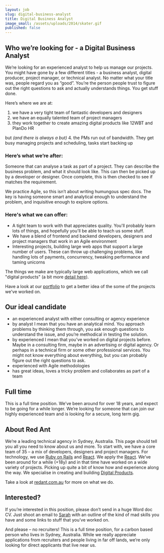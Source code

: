 ```yaml
---
layout: job
slug: digital-business-analyst
title: Digital Business Analyst
image_small: /assets/uploads/2014/skater.gif
published: false
---
```


## Who we’re looking for - a Digital Business Analyst

We’re looking for an experienced analyst to help us manage our projects. You might have gone by a few different titles - a business analyst, digital producer, project manager, or technical analyst. No matter what your title was, people regard you as “good”. You’re the person people trust to figure out the right questions to ask and actually understands things. You get stuff done.

Here’s where we are at:

1. we have a very tight team of fantastic developers and designers
2. we have an equally talented team of project managers
3. they work together to create amazing digital products like 12WBT and PlanDo HR

but *(and there is always a but)*
4\. the PMs run out of bandwidth. They get busy managing projects and scheduling, tasks start backing up

### Here’s what we’re after:

Someone that can analyse a task as part of a project. They can describe the business problem, and what it should look like. This can then be picked up by a developer or designer. Once complete, this is then checked to see if matches the requirement.

We practice Agile, so this isn’t about writing humungous spec docs. The key is having someone smart and analytical enough to understand the problem, and inquisitive enough to explore options.

### Here's what we can offer:

* A tight team to work with that appreciates quality. You'll probably learn lots of things, and hopefully you'll be able to teach us some stuff.
* We have a blend of frontend and backend developers, designers and project managers that work in an Agile environment
* Interesting projects, building large web apps that support a large number of users. These can throw up challenging problems, like handling lots of payments, concurrency, tweaking performance and taming unicorns

The things we make are typically large web applications, which we call "digital products" (a bit more [detail here](/blog/products/ "detail here")).

Have a look at our [portfolio](/portfolio/ "portfolio") to get a better idea of the some of the projects we've worked on.

## Our ideal candidate

* an experienced analyst with either consulting or agency experience
* by analyst I mean that you have an analytical mind. You approach problems by thinking them through, you ask enough questions to understand the issue, and you’re methodical in testing the solution.
* by experienced I mean that you’ve worked on digital projects before. Maybe in a consulting firm, maybe in an advertising or digital agency. Or perhaps in a technical firm or some other professional services. You might not know everything about everything, but you can probably figure out the right questions to ask.
* experienced with Agile methodologies
* has great ideas, loves a tricky problem and collaborates as part of a team

## Full time

This is a full time position. We’ve been around for over 18 years, and expect to be going for a while longer. We’re looking for someone that can join our highly experienced team and is looking for a secure, long term gig.

## About Red Ant

We’re a leading technical agency in Sydney, Australia. This page should tell you all you need to know about us and more. To start with, we have a core team of 35 – a mix of developers, designers and project managers. For technology, we use [Ruby on Rails](/ruby-on-rails/ "Ruby on Rails") and [React](/technology/react/ "React"). We apply the [React](/technology/react/ "React").
We’ve been around for a while (+18y) and in that time have worked on a wide variety of projects. Picking up quite a bit of know how and experience along the way. We specialise in creating and building [Digital Products](/blog/products/ "Digital Products").

Take a look at [redant.com.au](redant.com.au "redant.com.au") for more on what we do.

## Interested?

If you’re interested in this position, please don’t send in a huge Word doc CV. Just shoot an email to [Sarah](mailto\:jobs@redant.com.au "Sarah") with an outline of the kind of mad skills you have and some links to stuff that you’ve worked on.

And please – no recruiters! This is a full time position, for a carbon based person who lives in Sydney, Australia. While we really appreciate applications from recruiters and people living in far off lands, we’re only looking for direct applicants that live near us.
